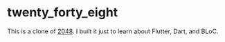 # twenty_forty_eight

This is a clone of [2048](https://www.2048.org/). I built it just to learn about Flutter, Dart, and BLoC.